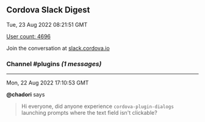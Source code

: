 ## Cordova Slack Digest
Tue, 23 Aug 2022 08:21:51 GMT

[User count: 4696](https://cordova.slack.com/)


Join the conversation at [slack.cordova.io](http://slack.cordova.io/)

### __Channel #plugins__ _(1 messages)_
---

Mon, 22 Aug 2022 17:10:53 GMT

__@chadori__ says 
> Hi everyone, did anyone experience `cordova-plugin-dialogs` launching prompts where the text field isn't clickable?
> 
